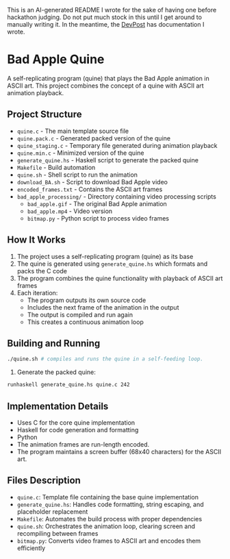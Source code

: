 This is an AI-generated README I wrote for the sake of having one before hackathon judging. Do not put much stock in this until I get around to manually writing it. In the meantime, the [DevPost](https://devpost.com/software/quine-apple-bad-apple-in-a-c-quine) has documentation I wrote.

# Bad Apple Quine

A self-replicating program (quine) that plays the Bad Apple animation in ASCII art. This project combines the concept of a quine with ASCII art animation playback.

## Project Structure

- `quine.c` - The main template source file
- `quine.pack.c` - Generated packed version of the quine 
- `quine_staging.c` - Temporary file generated during animation playback
- `quine.min.c` - Minimized version of the quine
- `generate_quine.hs` - Haskell script to generate the packed quine
- `Makefile` - Build automation
- `quine.sh` - Shell script to run the animation
- `download_BA.sh` - Script to download Bad Apple video
- `encoded_frames.txt` - Contains the ASCII art frames
- `bad_apple_processing/` - Directory containing video processing scripts
  - `bad_apple.gif` - The original Bad Apple animation
  - `bad_apple.mp4` - Video version
  - `bitmap.py` - Python script to process video frames

## How It Works

1. The project uses a self-replicating program (quine) as its base
2. The quine is generated using `generate_quine.hs` which formats and packs the C code
3. The program combines the quine functionality with playback of ASCII art frames
4. Each iteration:
   - The program outputs its own source code
   - Includes the next frame of the animation in the output
   - The output is compiled and run again
   - This creates a continuous animation loop

## Building and Running

```bash
./quine.sh # compiles and runs the quine in a self-feeding loop.
```

1. Generate the packed quine:
```bash
runhaskell generate_quine.hs quine.c 242
```

## Implementation Details

- Uses C for the core quine implementation
- Haskell for code generation and formatting
- Python
- The animation frames are run-length encoded.
- The program maintains a screen buffer (68x40 characters) for the ASCII art.

## Files Description

- `quine.c`: Template file containing the base quine implementation
- `generate_quine.hs`: Handles code formatting, string escaping, and placeholder replacement
- `Makefile`: Automates the build process with proper dependencies
- `quine.sh`: Orchestrates the animation loop, clearing screen and recompiling between frames
- `bitmap.py`: Converts video frames to ASCII art and encodes them efficiently